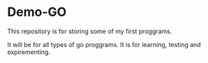 # Demo-GO
This repository is for storing some of my first proggrams.

It will be for all types of go proggrams.
It is for learning, testing and expirementing.
